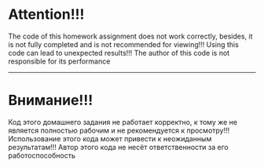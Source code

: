 # Attention!!!

The code of this homework assignment does not work correctly, besides, 
it is not fully completed and is not recommended for viewing!!!
Using this code can lead to unexpected results!!!
The author of this code is not responsible for its performance

-------------------------------------------------------------------------

# Внимание!!!

Код этого домашнего задания не работает корректно, к тому же не является полностью рабочим
и не рекомендуется к просмотру!!!
Использование этого кода может привести к неожиданным результатам!!!
Автор этого кода не несёт ответственности за его работоспособность
